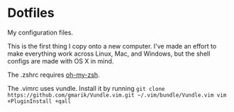 Dotfiles
========

My configuration files.

This is the first thing I copy onto a new computer.
I've made an effort to make everything work across Linux, Mac, and Windows, but the shell configs are made with OS X in mind.

The .zshrc requires [oh-my-zsh](https://github.com/robbyrussell/oh-my-zsh).

The .vimrc uses vundle. Install it by running
`git clone https://github.com/gmarik/Vundle.vim.git ~/.vim/bundle/Vundle.vim
vim +PluginInstall +qall`
